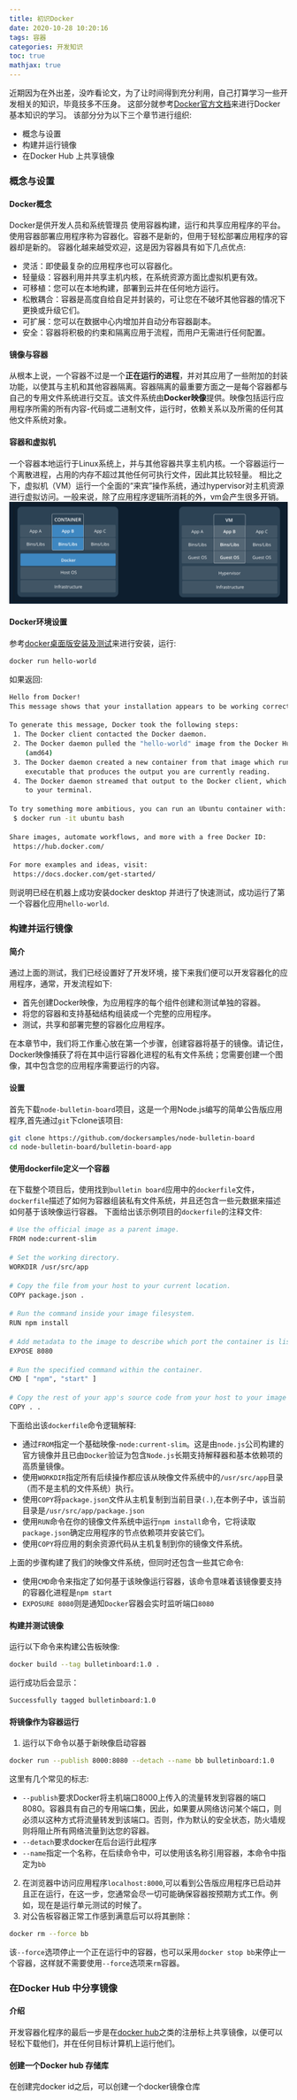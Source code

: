 ```yaml
---
title: 初识Docker
date: 2020-10-28 10:20:16
tags: 容器 
categories: 开发知识 
toc: true 
mathjax: true 
---
```

近期因为在外出差，没咋看论文，为了让时间得到充分利用，自己打算学习一些开发相关的知识，毕竟技多不压身。 这部分就参考[Docker官方文档](https://docs.docker.com/get-started/)来进行Docker基本知识的学习。 
该部分分为以下三个章节进行组织:
- 概念与设置 
- 构建并运行镜像
- 在Docker Hub 上共享镜像 
<!--more-->
### 概念与设置 
#### Docker概念 
Docker是供开发人员和系统管理员 使用容器构建，运行和共享应用程序的平台。使用容器部署应用程序称为容器化。容器不是新的，但用于轻松部署应用程序的容器却是新的。
容器化越来越受欢迎，这是因为容器具有如下几点优点: 
- 灵活：即使最复杂的应用程序也可以容器化。
- 轻量级：容器利用并共享主机内核，在系统资源方面比虚拟机更有效。 
- 可移植：您可以在本地构建，部署到云并在任何地方运行。
- 松散耦合：容器是高度自给自足并封装的，可让您在不破坏其他容器的情况下更换或升级它们。
- 可扩展：您可以在数据中心内增加并自动分布容器副本。
- 安全：容器将积极的约束和隔离应用于流程，而用户无需进行任何配置。 

#### 镜像与容器 
从根本上说，一个容器不过是一个**正在运行的进程**，并对其应用了一些附加的封装功能，以使其与主机和其他容器隔离。容器隔离的最重要方面之一是每个容器都与自己的专用文件系统进行交互。该文件系统由**Docker映像**提供。映像包括运行应用程序所需的所有内容-代码或二进制文件，运行时，依赖关系以及所需的任何其他文件系统对象。

#### 容器和虚拟机 
一个容器本地运行于Linux系统上，并与其他容器共享主机内核。一个容器运行一个离散进程，占用的内存不超过其他任何可执行文件，因此其比较轻量。 
相比之下，虚拟机（VM）运行一个全面的“来宾”操作系统，通过hypervisor对主机资源进行虚拟访问。一般来说，除了应用程序逻辑所消耗的外，vm会产生很多开销。  
![容器与虚拟机](https://raw.githubusercontent.com/xuejy19/xuejy19.github.io/source/Img/Container.png)
 


#### Docker环境设置 
参考[docker桌面版安装及测试](https://docs.docker.com/get-started/)来进行安装，运行:
```bash
docker run hello-world 
```
如果返回:
```bash
Hello from Docker!
This message shows that your installation appears to be working correctly.

To generate this message, Docker took the following steps:
 1. The Docker client contacted the Docker daemon.
 2. The Docker daemon pulled the "hello-world" image from the Docker Hub.
    (amd64)
 3. The Docker daemon created a new container from that image which runs the
    executable that produces the output you are currently reading.
 4. The Docker daemon streamed that output to the Docker client, which sent it
    to your terminal.

To try something more ambitious, you can run an Ubuntu container with:
 $ docker run -it ubuntu bash

Share images, automate workflows, and more with a free Docker ID:
 https://hub.docker.com/

For more examples and ideas, visit:
 https://docs.docker.com/get-started/
```
则说明已经在机器上成功安装docker desktop 并进行了快速测试，成功运行了第一个容器化应用`hello-world`. 

### 构建并运行镜像 
#### 简介
通过上面的测试，我们已经设置好了开发环境，接下来我们便可以开发容器化的应用程序，通常，开发流程如下: 
- 首先创建Docker映像，为应用程序的每个组件创建和测试单独的容器。
- 将您的容器和支持基础结构组装成一个完整的应用程序。
- 测试，共享和部署完整的容器化应用程序。 

在本章节中，我们将工作重心放在第一个步骤，创建容器将基于的镜像。请记住，Docker映像捕获了将在其中运行容器化进程的私有文件系统；您需要创建一个图像，其中包含您的应用程序需要运行的内容。
#### 设置 
首先下载`node-bulletin-board`项目，这是一个用Node.js编写的简单公告版应用程序,首先通过`git`下clone该项目:
```bash
git clone https://github.com/dockersamples/node-bulletin-board
cd node-bulletin-board/bulletin-board-app
```

#### 使用dockerfile定义一个容器 
在下载整个项目后，使用找到`bulletin board`应用中的`dockerfile`文件，`dockerfile`描述了如何为容器组装私有文件系统，并且还包含一些元数据来描述如何基于该映像运行容器。 
下面给出该示例项目的`dockerfile`的注释文件: 
```bash
# Use the official image as a parent image.
FROM node:current-slim

# Set the working directory.
WORKDIR /usr/src/app

# Copy the file from your host to your current location.
COPY package.json .

# Run the command inside your image filesystem.
RUN npm install

# Add metadata to the image to describe which port the container is listening on at runtime.
EXPOSE 8080

# Run the specified command within the container.
CMD [ "npm", "start" ]

# Copy the rest of your app's source code from your host to your image filesystem.
COPY . .
```
下面给出该`dockerfile`命令逻辑解释: 
- 通过`FROM`指定一个基础映像-`node:current-slim`。这是由`node.js`公司构建的官方镜像并且已由`Docker`验证为包含`Node.js`长期支持解释器和基本依赖项的高质量镜像。
- 使用`WORKDIR`指定所有后续操作都应该从映像文件系统中的`/usr/src/app`目录（而不是主机的文件系统）执行。
- 使用`COPY`将`package.json`文件从主机复制到当前目录`(.)`,在本例子中，该当前目录是`/usr/src/app/package.json`
- 使用`RUN`命令在你的镜像文件系统中运行`npm install`命令，它将读取`package.json`确定应用程序的节点依赖项并安装它们。
- 使用`COPY`将应用的剩余资源代码从主机复制到你的镜像文件系统。

上面的步骤构建了我们的映像文件系统，但同时还包含一些其它命令:
- 使用`CMD`命令来指定了如何基于该映像运行容器，该命令意味着该镜像要支持的容器化进程是`npm start` 
- `EXPOSURE 8080`则是通知`Docker`容器会实时监听端口`8080` 

#### 构建并测试镜像
运行以下命令来构建公告板映像:
```bash
docker build --tag bulletinboard:1.0 . 
```
运行成功后会显示： 
```bash
Successfully tagged bulletinboard:1.0
```
#### 将镜像作为容器运行
1. 运行以下命令以基于新映像启动容器 
```bash
docker run --publish 8000:8080 --detach --name bb bulletinboard:1.0 
```
这里有几个常见的标志: 
- `--publish`要求Docker将主机端口8000上传入的流量转发到容器的端口8080。容器具有自己的专用端口集，因此，如果要从网络访问某个端口，则必须以这种方式将流量转发到该端口。否则，作为默认的安全状态，防火墙规则将阻止所有网络流量到达您的容器。 
- `--detach`要求docker在后台运行此程序 
- `--name`指定一个名称，在后续命令中，可以使用该名称引用容器，本命令中指定为`bb`

2. 在浏览器中访问应用程序`localhost:8000`,可以看到公告版应用程序已启动并且正在运行，在这一步，您通常会尽一切可能确保容器按预期方式工作。例如，现在是运行单元测试的时候了。
3. 对公告板容器正常工作感到满意后可以将其删除：
```bash
docker rm --force bb 
```
该`--force`选项停止一个正在运行中的容器，也可以采用`docker stop bb`来停止一个容器，这样就不需要使用`--force`选项来`rm`容器。

### 在Docker Hub 中分享镜像 
#### 介绍
开发容器化程序的最后一步是在[docker hub](https://hub.docker.com/)之类的注册标上共享镜像，以便可以轻松下载他们，并在任何目标计算机上运行他们。 

#### 创建一个Docker hub 存储库
在创建完docker id之后，可以创建一个docker镜像仓库

